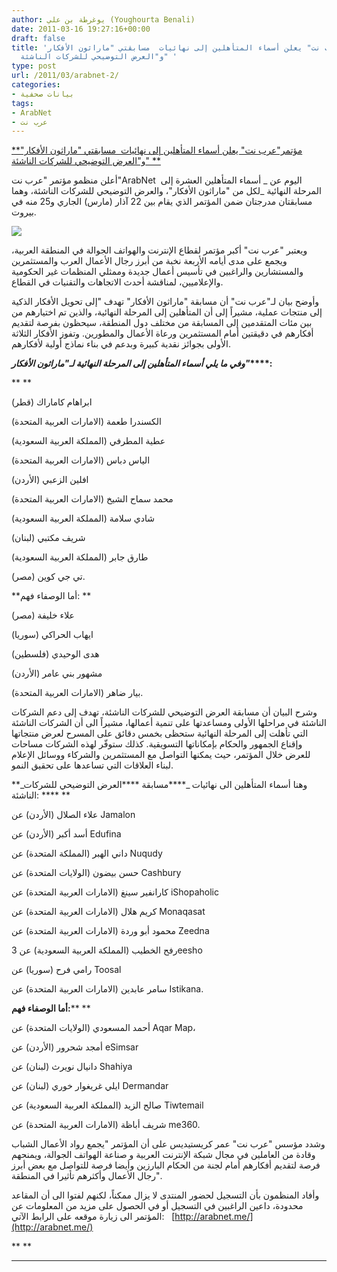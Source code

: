 ```yaml
---
author: يوغرطة بن علي (Youghourta Benali)
date: 2011-03-16 19:27:16+00:00
draft: false
title: 'مؤتمر"عرب نت" يعلن أسماء المتأهلين إلى نهائيات  مسابقتي "ماراثون الأفكار"
  و"العرض التوضيحي للشركات الناشئة" '
type: post
url: /2011/03/arabnet-2/
categories:
- بيانات صحفية
tags:
- ArabNet
- عرب نت
---
```


[**مؤتمر"عرب نت" يعلن أسماء المتأهلين إلى نهائيات  مسابقتي "ماراثون الأفكار" و"العرض التوضيحي للشركات الناشئة" **](https://www.it-scoop.com/2011/03/arabnet-2/)


أعلن منظمو مؤتمر "عرب نت"ArabNet  اليوم عن _ أسماء المتأهلين العشرة إلى المرحلة النهائية _لكل من "ماراثون الأفكار"، والعرض التوضيحي للشركات الناشئة، وهما مسابقتان مدرجتان ضمن المؤتمر الذي يقام بين 22 آذار (مارس) الجاري و25 منه في بيروت.

[![](http://it-scoop.com/rsc/ArabNet-New-Logo-for-Web-250x224.jpg )
](https://www.it-scoop.com/2011/03/arabnet-2/)

ويعتبر "عرب نت" أكبر مؤتمر لقطاع الإنترنت والهواتف الجوالة في المنطقة العربية، ويجمع على مدى أيامه الأربعة نخبة من أبرز رجال الأعمال العرب والمستثمرين والمستشارين والراغبين في تأسيس أعمال جديدة وممثلي المنظمات غير الحكومية والإعلاميين، لمناقشة أحدث الاتجاهات والتقنيات في القطاع.

وأوضح بيان لـ"عرب نت" أن مسابقة "ماراثون الأفكار" تهدف "إلى تحويل الأفكار الذكية إلى منتجات عملية، مشيراً إلى أن المتأهلين إلى المرحلة النهائية، والذين تم اختيارهم من بين مئات المتقدمين إلى المسابقة من مختلف دول المنطقة، سيحظون بفرصة لتقديم أفكارهم في دقيقتين أمام المستثمرين ورعاة الأعمال والمطورين. وتفوز الأفكار الثلاثة الأولى بجوائز نقدية كبيرة وبدعم في بناء نماذج أولية لأفكارهم.

**_وفي ما يلي أسماء المتأهلين إلى المرحلة النهائية لـ"ماراثون الأفكار"_****:**

**<!-- more -->
**

ابراهام كاماراك (قطر)

الكسندرا طعمة (الامارات العربية المتحدة)

عطية المطرفي (المملكة العربية السعودية)

الياس دباس (الامارات العربية المتحدة)

افلين الزعبي (الأردن)

محمد سماح الشيخ (الامارات العربية المتحدة)

شادي سلامة (المملكة العربية السعودية)

شريف مكتبي (لبنان)

طارق جابر (المملكة العربية السعودية)

تي جي كوين (مصر).

**أما الوصفاء فهم: **

علاء خليفة (مصر)

ايهاب الحراكي (سوريا)

هدى الوحيدي (فلسطين)

مشهور بني عامر (الأردن)

بيار ضاهر (الامارات العربية المتحدة).



وشرح البيان أن مسابقة العرض التوضيحي للشركات الناشئة، تهدف إلى دعم الشركات الناشئة في مراحلها الأولى ومساعدتها على تنمية أعمالها، مشيراً الى أن الشركات الناشئة التي تأهلت إلى المرحلة النهائية ستحظى بخمس دقائق على المسرح لعرض منتجاتها وإقناع الجمهور والحكام بإمكاناتها التسويقية. كذلك ستوفّر لهذه الشركات مساحات للعرض خلال المؤتمر، حيث يمكنها التواصل مع المستثمرين والشركاء ووسائل الإعلام لبناء العلاقات التي تساعدها على تحقيق النمو.

**_وهنا أسماء المتأهلين الى نهائيات _****مسابقة ****العرض التوضيحي للشركات الناشئة: **** **

علاء الصلال (الأردن) عن Jamalon

أسد أكبر (الأردن) عن Edufina

داني الهبر (المملكة المتحدة) عن Nuqudy

حسن بيضون (الولايات المتحدة) عن Cashbury

كارانفير سينغ (الامارات العربية المتحدة) عن iShopaholic

كريم هلال (الامارات العربية المتحدة) عن Monaqasat

محمود أبو وردة (الامارات العربية المتحدة) عن Zeedna

رفح الخطيب (المملكة العربية السعودية) عن 3eesho

رامي فرح (سوريا) عن Toosal

سامر عابدين (الامارات العربية المتحدة) عن Istikana.



**أما الوصفاء فهم:**** **

أحمد المسعودي (الولايات المتحدة) عن Aqar Map،

أمجد شحرور (الأردن) عن eSimsar

دانيال نويرث (لبنان) عن Shahiya

ايلي غريغوار خوري (لبنان) عن Dermandar

صالح الزيد (المملكة العربية السعودية) عن Tiwtemail

شريف أباظة (الامارات العربية المتحدة) عن me360.



وشدد مؤسس "عرب نت" عمر كريستيديس على أن المؤتمر "يجمع رواد الأعمال الشباب وقادة من العاملين في مجال شبكة الإنترنت العربية و صناعة الهواتف الجوالة، ويمنحهم فرصة لتقديم أفكارهم أمام لجنة من الحكام البارزين وأيضا فرصة للتواصل مع بعض أبرز رجال الأعمال وأكثرهم تأثيرا في المنطقة".

وأفاد المنظمون بأن التسجيل لحضور المنتدى لا يزال ممكناً، لكنهم لفتوا الى أن المقاعد محدودة، داعين الراغبين في التسجيل أو في الحصول على مزيد من المعلومات عن المؤتمر الى زيارة موقعه على الرابط الآتي:   [http://arabnet.me/](http://arabnet.me/)



**
**

** **




